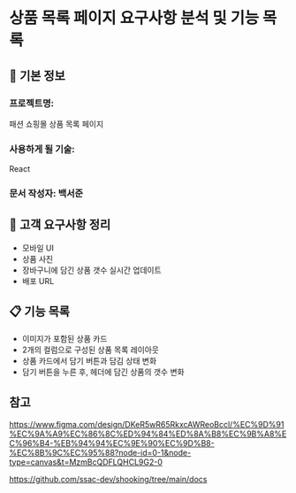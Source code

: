 # 상품 목록 페이지 요구사항 분석 및 기능 목록

## 📌 기본 정보
### 프로젝트명: 
패션 쇼핑몰 상품 목록 페이지

### 사용하게 될 기술: 
React

### 문서 작성자: 백서준

## 📝 고객 요구사항 정리
- 모바일 UI
- 상품 사진
- 장바구니에 담긴 상품 갯수 실시간 업데이트
- 배포 URL
## 📋 기능 목록
- 이미지가 포함된 상품 카드
- 2개의 컬럼으로 구성된 상품 목록 레이아웃
- 상품 카드에서 담기 버튼과 담김 상태 변화
- 담기 버튼을 누른 후, 헤더에 담긴 상품의 갯수 변화
 
## 참고

https://www.figma.com/design/DKeR5wR65RkxcAWReoBccl/%EC%9D%91%EC%9A%A9%EC%86%8C%ED%94%84%ED%8A%B8%EC%9B%A8%EC%96%B4-%EB%94%94%EC%9E%90%EC%9D%B8-%EC%8B%9C%EC%95%88?node-id=0-1&node-type=canvas&t=MzmBcQDFLQHCL9G2-0

https://github.com/ssac-dev/shooking/tree/main/docs

